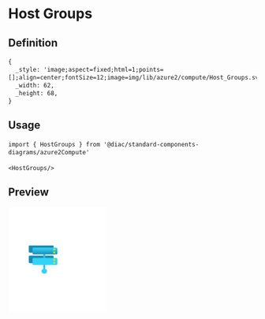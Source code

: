 # Host Groups

## Definition

```
{
  _style: 'image;aspect=fixed;html=1;points=[];align=center;fontSize=12;image=img/lib/azure2/compute/Host_Groups.svg;strokeColor=none;',
  _width: 62,
  _height: 68,
}
```

## Usage

```
import { HostGroups } from '@diac/standard-components-diagrams/azure2Compute'

<HostGroups/>
```

## Preview

<img src="./host-groups.png" width="200"/>
